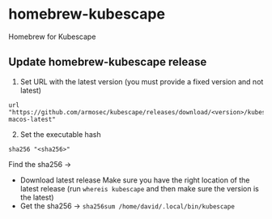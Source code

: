 # homebrew-kubescape
Homebrew for Kubescape

## Update homebrew-kubescape release

1. Set URL with the latest version (you must provide a fixed version and not latest)
```
url "https://github.com/armosec/kubescape/releases/download/<version>/kubescape-macos-latest"
```
2. Set the executable hash
```
sha256 "<sha256>"
```

Find the sha256 ->
* Download latest release
    Make sure you have the right location of the latest release (run `whereis kubescape` and then make sure the version is the latest)
* Get the sha256 -> `sha256sum /home/david/.local/bin/kubescape`